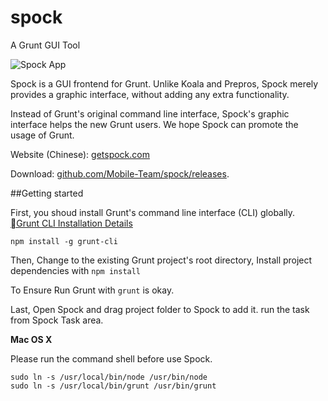 spock
============

A Grunt GUI Tool

![Spock App](http://s.willerce.com/lab/spock/spock.png)

Spock is a GUI frontend for Grunt. Unlike Koala and Prepros, Spock merely provides a graphic interface, without adding any extra functionality.

Instead of Grunt's original command line interface, Spock's graphic interface helps the new Grunt users.
We hope Spock can promote the usage of Grunt. 

Website (Chinese): [getspock.com](http://getspock.com/)


Download: [github.com/Mobile-Team/spock/releases](https://github.com/Mobile-Team/spock/releases).


##Getting started

First, you shoud install Grunt's command line interface (CLI) globally. [Grunt CLI Installation Details](http://gruntjs.com/getting-started)

```
npm install -g grunt-cli
```

Then, Change to the existing Grunt project's root directory, Install project dependencies with `npm install`

To Ensure Run Grunt with `grunt` is okay.

Last, Open Spock and drag project folder to Spock to add it. run the task from Spock Task area.

**Mac OS X** 

Please run the command shell before use Spock.

```
sudo ln -s /usr/local/bin/node /usr/bin/node
sudo ln -s /usr/local/bin/grunt /usr/bin/grunt
```

